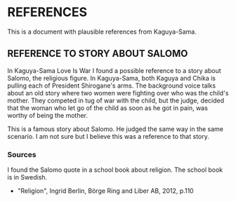 # REFERENCES
This is a document with plausible references from Kaguya-Sama.

## REFERENCE TO STORY ABOUT SALOMO
In Kaguya-Sama Love Is War I found a possible reference to a story about Salomo, the religious figure.
In Kaguya-Sama, both Kaguya and Chika is pulling each of President Shirogane's arms. The background voice talks about an old story
where two women were fighting over who was the child's mother. They competed in tug of war with the child, but the judge, decided that the woman who let go of the
child as soon as he got in pain, was worthy of being the mother.

This is a famous story about Salomo. He judged the same way in the same scenario. I am not sure but I believe this was a reference to that story.

### Sources
I found the Salomo quote in a school book about religion. The school book is in Swedish.
- "Religion", Ingrid Berlin, Börge Ring and Liber AB, 2012, p.110
